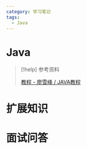 ```yaml
---
category: 学习笔记
tags:
  - Java
---
```


# Java

> [!help] 参考资料
> 
> [教程 - 廖雪峰 / JAVA教程](https://liaoxuefeng.com/books/java/introduction/index.html)

# 扩展知识

# 面试问答